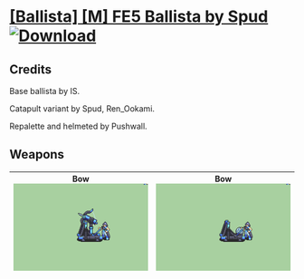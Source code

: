 # [\[Ballista\] \[M\] FE5 Ballista by Spud](./) [![Download](https://img.shields.io/badge/Download-%5BBallista%5D%20%5BM%5D%20FE5%20Ballista%20by%20Spud-red)](https://minhaskamal.github.io/DownGit/#/home?url=https://github.com/Klokinator/FE-Repo/tree/main/Battle%20Animations/Infantry%20-%20(Bow)%20Snipers%20and%20Ballistae/%5BBallista%5D%20%5BM%5D%20FE5%20Ballista%20by%20Spud)
## Credits

Base ballista by IS.

Catapult variant by Spud, Ren_Ookami.

Repalette and helmeted by Pushwall.

## Weapons

| <b>Bow</b><br/><img alt="Bow animation" src="./5.%20Bow%20(Ballista)/Bow.gif"/> | <b>Bow</b><br/><img alt="Bow animation" src="./5.%20Bow%20(Catapult)/Bow.gif"/> |
| :---: | :---: |
